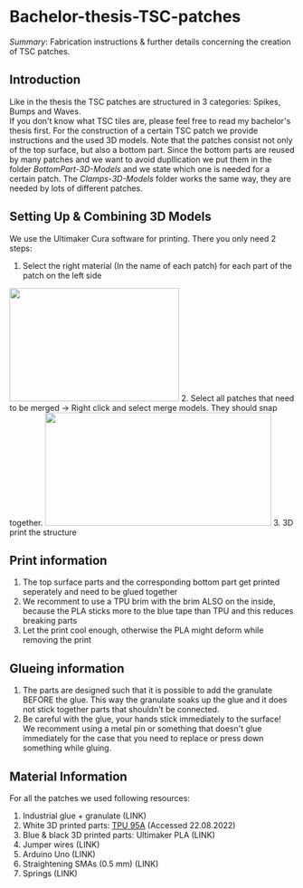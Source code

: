 # Bachelor-thesis-TSC-patches

*Summary*:
Fabrication instructions &amp; further details concerning the creation of TSC patches.

## Introduction

Like in the thesis the TSC patches are structured in 3 categories: Spikes, Bumps and Waves.  
If you don't know what TSC tiles are, please feel free to read my bachelor's thesis first. For the construction of a certain TSC patch we provide instructions and the used 3D models.
Note that the patches consist not only of the top surface, but also a bottom part. Since the bottom parts are reused by many patches and we want to avoid dupllication we put them in the folder *BottomPart-3D-Models* and we state which one is needed for a certain patch. The *Clamps-3D-Models* folder works the same way, they are needed by lots of different patches.

## Setting Up &amp; Combining 3D Models

We use the Ultimaker Cura software for printing. There you only need 2 steps: 
1. Select the right material (In the name of each patch) for each part of the patch on the left side 
<img src="https://user-images.githubusercontent.com/82590951/185628026-55f0e1e7-80df-4941-8b28-101c5e1660b2.png" width="300" height="200" />
2. Select all patches that need to be merged &#8594; Right click and select merge models. They should snap together.
<img src="https://user-images.githubusercontent.com/82590951/185628018-71d602d0-4283-4541-836d-f150d90c92a8.png" width="400" height="200" />
3. 3D print the structure


## Print information

1. The top surface parts and the corresponding bottom part get printed seperately and need to be glued together
2. We recomment to use a TPU brim with the brim ALSO on the inside, because the PLA sticks more to the blue tape than TPU and this reduces breaking parts
3. Let the print cool enough, otherwise the PLA might deform while removing the print

## Glueing information

1. The parts are designed such that it is possible to add the granulate BEFORE the glue. This way the granulate soaks up the glue and it does not stick together parts that shouldn't be connected.
2. Be careful with the glue, your hands stick immediately to the surface! We recomment using a metal pin or something that doesn't glue immediately for the case that you need to replace or press down something while gluing.

## Material Information

For all the patches we used following resources:   
1. Industrial glue + granulate (LINK)
2. White 3D printed parts: [TPU 95A](https://www.igo3d.com/ultimaker-tpu-285-weiss-750) (Accessed 22.08.2022)
3. Blue & black 3D printed parts: Ultimaker PLA (LINK)
4. Jumper wires (LINK)
5. Arduino Uno (LINK)
6. Straightening SMAs (0.5 mm) (LINK)
7. Springs (LINK)

